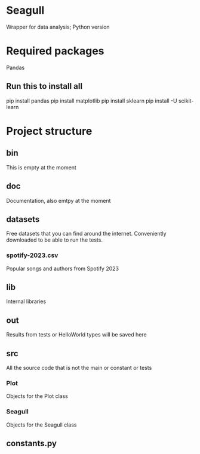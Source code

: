 # Seagull
Wrapper for data analysis; Python version

# Required packages

Pandas

## Run this to install all

pip install pandas
pip install matplotlib
pip install sklearn
pip install -U scikit-learn

# Project structure

## bin

This is empty at the moment

## doc

Documentation, also emtpy at the moment

## datasets

Free datasets that you can find around the internet. Conveniently downloaded to be able to run the tests.

### spotify-2023.csv

Popular songs and authors from Spotify 2023

## lib

Internal libraries

## out

Results from tests or HelloWorld types will be saved here

## src

All the source code that is not the main or constant or tests

### Plot

Objects for the Plot class

### Seagull

Objects for the Seagull class

## constants.py

